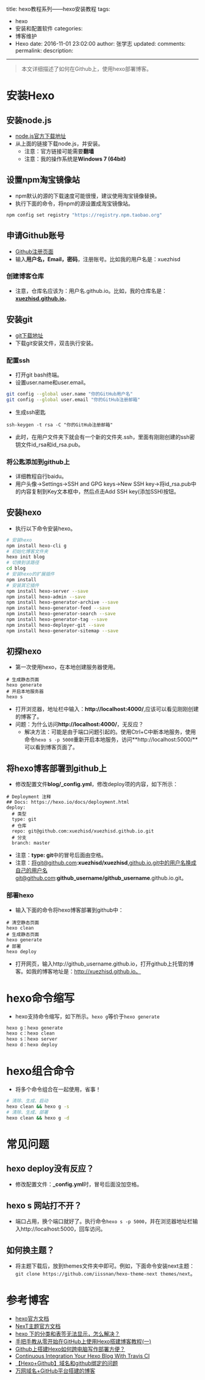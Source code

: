 title: hexo教程系列——hexo安装教程
tags:
  - hexo
  - 安装和配置软件
categories:
  - 博客维护
  - Hexo
date: 2016-11-01 23:02:00
author: 张学志
updated: 
comments: 
permalink: 
description: 
---
> 本文详细描述了如何在Github上，使用hexo部署博客。



# 安装Hexo
## 安装node.js
* [node.js官方下载地址](https://nodejs.org/en/)
* 从上面的链接下载node.js，并安装。
	* 注意：官方链接可能需要**翻墙**
	* 注意：我的操作系统是**Windows 7 (64bit)**
   

## 设置npm淘宝镜像站
* npm默认的源的下载速度可能很慢，建议使用淘宝镜像替换。
* 执行下面的命令，将npm的源设置成淘宝镜像站。
```bash
npm config set registry "https://registry.npm.taobao.org"
```

<!-- more -->
## 申请Github账号
* [Github注册页面](https://github.com/join?source=header-home)
* 输入**用户名，Email，密码**，注册账号。比如我的用户名是：xuezhisd

### 创建博客仓库
* 注意，仓库名应该为：用户名.github.io。比如，我的仓库名是：**[xuezhisd.github.io](https://github.com/xuezhisd/xuezhisd.github.io)**。


## 安装git
* [git下载地址](https://git-scm.com/downloads/)
* 下载git安装文件，双击执行安装。
### 配置ssh
* 打开git bash终端。
* 设置user.name和user.email。
```bash
git config --global user.name "你的GitHub用户名"
git config --global user.email "你的GitHub注册邮箱"
```
* 生成ssh密匙
```
ssh-keygen -t rsa -C "你的GitHub注册邮箱"
```
* 此时，在用户文件夹下就会有一个新的文件夹.ssh，里面有刚刚创建的ssh密钥文件id_rsa和id_rsa.pub。

### 将公匙添加到github上
* 详细教程自行baidu。
* 用户头像→Settings→SSH and GPG keys→New SSH key→将id_rsa.pub中的内容复制到Key文本框中，然后点击Add SSH key(添加SSH)按钮。

## 安装hexo
* 执行以下命令安装hexo。
```bash
# 安装hexo
npm install hexo-cli g
# 初始化博客文件夹
hexo init blog
# 切换到该路径
cd blog
# 安装hexo的扩展插件
npm install
# 安装其它插件
npm install hexo-server --save
npm install hexo-admin --save
npm install hexo-generator-archive --save
npm install hexo-generator-feed --save
npm install hexo-generator-search --save
npm install hexo-generator-tag --save
npm install hexo-deployer-git --save
npm install hexo-generator-sitemap --save
```
## 初探hexo
* 第一次使用hexo，在本地创建服务器使用。
```
# 生成静态页面
hexo generate
# 开启本地服务器
hexo s
```
* 打开浏览器，地址栏中输入：**http://localhost:4000/**,应该可以看见刚刚创建的博客了。
* 问题：为什么访问**http://localhost:4000/**，无反应？
    * 解决方法：可能是由于端口问题引起的。使用Ctrl+C中断本地服务，使用命令`hexo s -p 5000`重新开启本地服务，访问**http://localhost:5000/**可以看到博客页面了。

## 将hexo博客部署到github上
* 修改配置文件**blog/_config.yml**，修改deploy项的内容，如下所示：
```
# Deployment 注释
## Docs: https://hexo.io/docs/deployment.html
deploy:
  # 类型
  type: git
  # 仓库
  repo: git@github.com:xuezhisd/xuezhisd.github.io.git
  # 分支
  branch: master
```
* 注意：**type: git**中的冒号后面由空格。
* 注意：将git@github.com:**xuezhisd/xuezhisd**.github.io.git中的用户名换成自己的用户名git@github.com:**github_username/github_username**.github.io.git。
### 部署hexo
* 输入下面的命令将hexo博客部署到github中：
```
# 清空静态页面
hexo clean
# 生成静态页面
hexo generate
# 部署 
hexo deploy
```
* 打开网页，输入http://github_username.github.io，打开github上托管的博客。如我的博客地址是：http://xuezhisd.github.io。

# hexo命令缩写
* hexo支持命令缩写，如下所示。`hexo g`等价于`hexo generate`
```bash
hexo g：hexo generate
hexo c：hexo clean
hexo s：hexo server
hexo d：hexo deploy
```

# hexo组合命令
* 将多个命令组合在一起使用，省事！
```bash
# 清除、生成、启动
hexo clean && hexo g -s
# 清除、生成、部署
hexo clean && hexo g -d
```

# 常见问题
## hexo deploy没有反应？
* 修改配置文件：**_config.yml**时，冒号后面没加空格。

## hexo s 网站打不开？
* 端口占用，换个端口就好了。执行命令`hexo s -p 5000`，并在浏览器地址栏输入http://localhost:5000，回车访问。

## 如何换主题？
* 将主题下载后，放到themes文件夹中即可。例如，下面命令安装next主题：`git clone https://github.com/iissnan/hexo-theme-next themes/next`。

# 参考博客
* [hexo官方文档](https://hexo.io/zh-cn/)
* [NexT主题官方文档](http://theme-next.iissnan.com/getting-started.html)
* [hexo 下的分类和表签无法显示，怎么解决？](https://www.zhihu.com/question/29017171)
* [手把手教从零开始在GitHub上使用Hexo搭建博客教程(一)](http://www.jianshu.com/p/f4cc5866946b)
* [Github上搭建Hexo如何跨电脑写作部署方便？](https://segmentfault.com/q/1010000004593371)
* [Continuous Integration Your Hexo Blog With Travis CI](http://blog.bigruan.com/2015-03-09-Continuous-Integration-Your-Hexo-Blog-With-TravisCI/)
* [【Hexo+Github】域名和github绑定的问题](http://www.jianshu.com/p/1d427e888dda)
* [万网域名+GitHub平台搭建的博客](http://www.jianshu.com/p/3cb4c9ff5b58)

